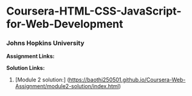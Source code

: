 # Coursera-HTML-CSS-JavaScript-for-Web-Development
### Johns Hopkins University

**Assignment Links:**

**Solution Links:**
1. [Module 2 solution:] (https://baothi250501.github.io/Coursera-Web-Assignment/module2-solution/index.html)

